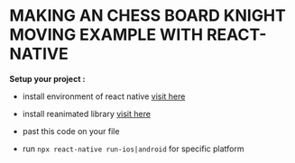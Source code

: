 # MAKING AN CHESS BOARD KNIGHT MOVING EXAMPLE WITH REACT-NATIVE

**Setup your project :**<br/>

-   install environment of react native [visit here](https://reactnative.dev/docs/environment-setup)
-   install reanimated library [visit here](https://docs.swmansion.com/react-native-reanimated/)

-   past this code on your file
-   run `npx react-native run-ios|android` for specific platform
